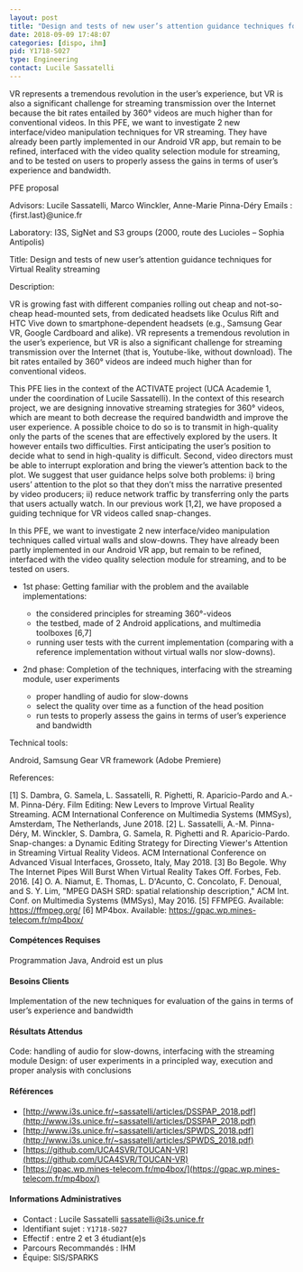 ```yaml
---
layout: post
title: "Design and tests of new user’s attention guidance techniques for Virtual Reality streaming"
date: 2018-09-09 17:48:07
categories: [dispo, ihm]
pid: Y1718-S027
type: Engineering
contact: Lucile Sassatelli
---
```

       
VR represents a tremendous revolution in the user’s experience, but VR is also a significant challenge for streaming transmission over the Internet because the bit rates entailed by 360° videos are much higher than for conventional videos. In this PFE, we want to investigate 2 new interface/video manipulation techniques for VR streaming. They have already been partly implemented in our Android VR app, but remain to be refined, interfaced with the video quality selection module for streaming, and to be tested on users to properly assess the gains in terms of user’s experience and bandwidth.

PFE proposal

Advisors: Lucile Sassatelli, Marco Winckler, Anne-Marie Pinna-Déry
Emails : {first.last}@unice.fr

Laboratory: I3S, SigNet and S3 groups (2000, route des Lucioles – Sophia Antipolis)

Title: Design and tests of new user’s attention guidance techniques for Virtual Reality streaming

Description: 

VR is growing fast with different companies rolling out cheap and not-so-cheap head-mounted sets, from dedicated headsets like Oculus Rift and HTC Vive down to smartphone-dependent headsets (e.g., Samsung Gear VR, Google Cardboard and alike). VR represents a tremendous revolution in the user’s experience, but VR is also a significant challenge for streaming transmission over the Internet (that is, Youtube-like, without download). The bit rates entailed by 360° videos are indeed much higher than for conventional videos.

This PFE lies in the context of the ACTIVATE project (UCA Academie 1, under the coordination of Lucile Sassatelli). In the context of this research project, we are designing innovative streaming strategies for 360° videos, which are meant to both decrease the required bandwidth and improve the user experience. A possible choice to do so is to transmit in high-quality only the parts of the scenes that are effectively explored by the users. It however entails two difficulties. First anticipating the user’s position to decide what to send in high-quality is difficult. Second, video directors must be able to interrupt exploration and bring the viewer’s attention back to the plot. 
We suggest that user guidance helps solve both problems: i) bring users’ attention to the plot so that they don’t miss the narrative presented by video producers; ii) reduce network traffic by transferring only the parts that users actually watch. In our previous work [1,2], we have proposed a guiding technique for VR videos called snap-changes. 

In this PFE, we want to investigate 2 new interface/video manipulation techniques called virtual walls and slow-downs. They have already been partly implemented in our Android VR app, but remain to be refined, interfaced with the video quality selection module for streaming, and to be tested on users.

- 1st phase: Getting familiar with the problem and the available implementations:
	- the considered principles for streaming 360°-videos
	- the testbed, made of 2 Android applications, and multimedia toolboxes [6,7]
	- running user tests with the current implementation (comparing with a reference implementation without virtual walls nor slow-downs).

- 2nd phase: Completion of the techniques, interfacing with the streaming module, user experiments
	- proper handling of audio for slow-downs
	- select the quality over time as a function of the head position
	- run tests to properly assess the gains in terms of user’s experience and bandwidth
 
Technical tools:

Android, Samsung Gear VR framework (Adobe Premiere)

References:

[1] S. Dambra, G. Samela, L. Sassatelli, R. Pighetti, R. Aparicio-Pardo and A.-M. Pinna-Déry. Film Editing: New Levers to Improve Virtual Reality Streaming. ACM International Conference on Multimedia Systems (MMSys), Amsterdam, The Netherlands, June 2018. 
[2] L. Sassatelli, A.-M. Pinna-Déry, M. Winckler, S. Dambra, G. Samela, R. Pighetti and R. Aparicio-Pardo. Snap-changes: a Dynamic Editing Strategy for Directing Viewer's Attention in Streaming Virtual Reality Videos. ACM International Conference on Advanced Visual Interfaces, Grosseto, Italy, May 2018. 
[3] Bo Begole. Why The Internet Pipes Will Burst When Virtual Reality Takes Off. Forbes, Feb. 2016.
[4] O. A. Niamut, E. Thomas, L. D'Acunto, C. Concolato, F. Denoual, and S. Y. Lim, "MPEG DASH SRD: spatial relationship description," ACM Int. Conf. on Multimedia Systems (MMSys), May 2016.
[5] FFMPEG. Available: https://ffmpeg.org/
[6] MP4box. Available: https://gpac.wp.mines-telecom.fr/mp4box/

#### Compétences Requises
Programmation Java, Android est un plus



     

#### Besoins Clients
Implementation of the new techniques for evaluation of the gains in terms of user’s experience and bandwidth

#### Résultats Attendus
Code: handling of audio for slow-downs, interfacing with the streaming module
Design: of user experiments in a principled way, execution and proper analysis with conclusions

#### Références

  * [http://www.i3s.unice.fr/~sassatelli/articles/DSSPAP_2018.pdf](http://www.i3s.unice.fr/~sassatelli/articles/DSSPAP_2018.pdf)
  * [http://www.i3s.unice.fr/~sassatelli/articles/SPWDS_2018.pdf](http://www.i3s.unice.fr/~sassatelli/articles/SPWDS_2018.pdf)
  * [https://github.com/UCA4SVR/TOUCAN-VR](https://github.com/UCA4SVR/TOUCAN-VR)
  * [https://gpac.wp.mines-telecom.fr/mp4box/](https://gpac.wp.mines-telecom.fr/mp4box/)

#### Informations Administratives
  * Contact : Lucile Sassatelli <sassatelli@i3s.unice.fr>
  * Identifiant sujet : `Y1718-S027`
  * Effectif : entre 2 et 3 étudiant(e)s
  * Parcours Recommandés : IHM
  * Équipe: SIS/SPARKS

     